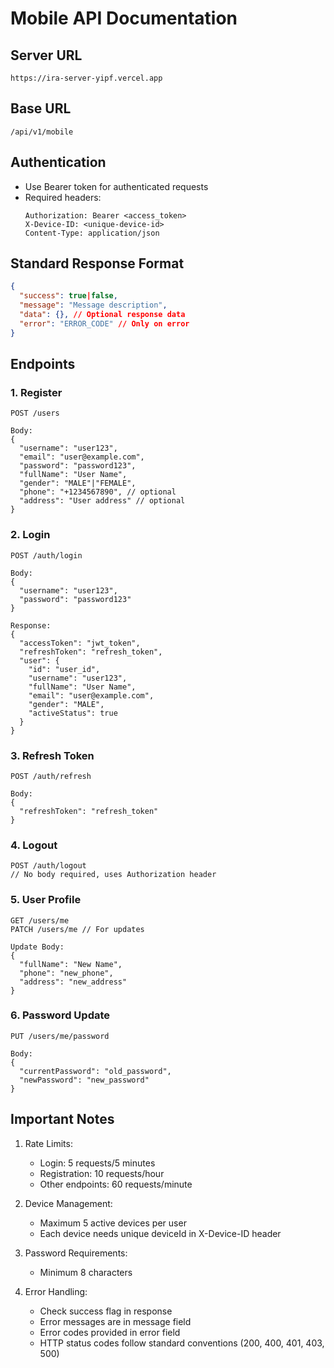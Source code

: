 # Mobile API Documentation
## Server URL
```
https://ira-server-yipf.vercel.app
```
## Base URL
```
/api/v1/mobile
```

## Authentication
- Use Bearer token for authenticated requests
- Required headers:
  ```
  Authorization: Bearer <access_token>
  X-Device-ID: <unique-device-id>
  Content-Type: application/json
  ```

## Standard Response Format
```json
{
  "success": true|false,
  "message": "Message description",
  "data": {}, // Optional response data
  "error": "ERROR_CODE" // Only on error
}
```

## Endpoints

### 1. Register
```http
POST /users

Body:
{
  "username": "user123",
  "email": "user@example.com",
  "password": "password123",
  "fullName": "User Name",
  "gender": "MALE"|"FEMALE",
  "phone": "+1234567890", // optional
  "address": "User address" // optional
}
```

### 2. Login
```http
POST /auth/login

Body:
{
  "username": "user123",
  "password": "password123"
}

Response:
{
  "accessToken": "jwt_token",
  "refreshToken": "refresh_token",
  "user": {
    "id": "user_id",
    "username": "user123",
    "fullName": "User Name",
    "email": "user@example.com",
    "gender": "MALE",
    "activeStatus": true
  }
}
```

### 3. Refresh Token
```http
POST /auth/refresh

Body:
{
  "refreshToken": "refresh_token"
}
```

### 4. Logout
```http
POST /auth/logout
// No body required, uses Authorization header
```

### 5. User Profile
```http
GET /users/me
PATCH /users/me // For updates

Update Body:
{
  "fullName": "New Name",
  "phone": "new_phone",
  "address": "new_address"
}
```

### 6. Password Update
```http
PUT /users/me/password

Body:
{
  "currentPassword": "old_password",
  "newPassword": "new_password"
}
```

## Important Notes

1. Rate Limits:
   - Login: 5 requests/5 minutes
   - Registration: 10 requests/hour
   - Other endpoints: 60 requests/minute

2. Device Management:
   - Maximum 5 active devices per user
   - Each device needs unique deviceId in X-Device-ID header

3. Password Requirements:
   - Minimum 8 characters

4. Error Handling:
   - Check success flag in response
   - Error messages are in message field
   - Error codes provided in error field
   - HTTP status codes follow standard conventions (200, 400, 401, 403, 500)